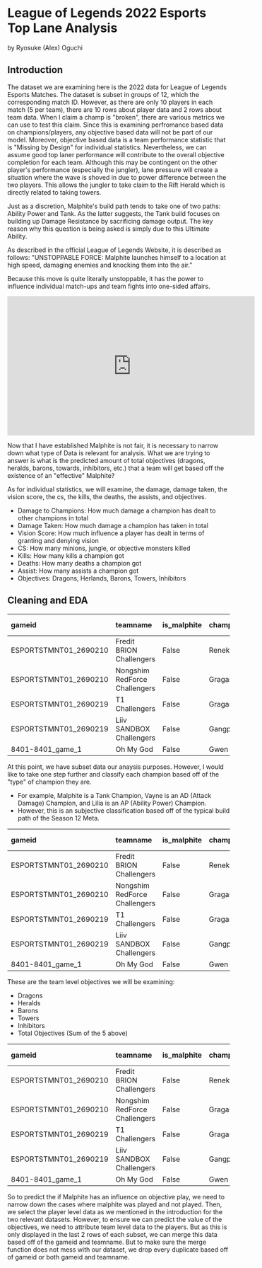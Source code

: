 # League of Legends 2022 Esports Top Lane Analysis
by Ryosuke (Alex) Oguchi

## Introduction

The dataset we are examining here is the 2022 data for League of Legends Esports Matches. The dataset is subset in groups of 12, which the corresponding match ID. However, as there are only 10 players in each match (5 per team), there are 10 rows about player data and 2 rows about team data. When I claim a champ is "broken", there are various metrics we can use to test this claim. Since this is examining perfromance based data on champions/players, any objective based data will not be part of our model. Moreover, objective based data is a team performance statistic that is "Missing by Design" for individual statistics. Nevertheless, we can assume good top laner performance will contribute to the overall objective completion for each team. Although this may be contingent on the other player's performance (especially the jungler), lane pressure will create a situation where the wave is shoved in due to power difference between the two players. This allows the jungler to take claim to the Rift Herald which is directly related to taking towers.

Just as a discretion, Malphite's build path tends to take one of two paths: Ability Power and Tank. As the latter suggests, the Tank build focuses on building up Damage Resistance by sacrificing damage output. The key reason why this question is being asked is simply due to this Ultimate Ability.

As described in the official League of Legends Website, it is described as follows: "UNSTOPPABLE FORCE: Malphite launches himself to a location at high speed, damaging enemies and knocking them into the air."

Because this move is quite literally unstoppable, it has the power to influence individual match-ups and team fights into one-sided affairs.

<iframe width="560" height="315" 
src="https://www.youtube.com/embed/dQGwo_MA_3c?si=OwPtOWG0xlDqKKEo" title="YouTube video player" frameborder="0" allow="accelerometer; autoplay; clipboard-write; encrypted-media; gyroscope; picture-in-picture; web-share" allowfullscreen>
</iframe>


Now that I have established Malphite is not fair, it is necessary to narrow down what type of Data is relevant for analysis. What we are trying to answer is what is the predicted amount of total objectives (dragons, heralds, barons, towards, inhibitors, etc.) that a team will get based off the existence of an "effective" Malphite?

As for individual statistics, we will examine, the damage, damage taken, the vision score, the cs, the kills, the deaths, the assists, and objectives.

- Damage to Champions: How much damage a champion has dealt to other champions in total
- Damage Taken: How much damage a champion has taken in total
- Vision Score: How much influence a player has dealt in terms of granting and denying vision
- CS: How many minions, jungle, or objective monsters killed
- Kills: How many kills a champion got
- Deaths: How many deaths a champion got
- Assist: How many assists a champion got
- Objectives: Dragons, Herlands, Barons, Towers, Inhibitors

## Cleaning and EDA

| gameid                | teamname                      | is_malphite   | champion   |   result |   kills |   deaths |   assists |   damagetochampions |   visionscore |   total cs |   totalgold |   damagetaken | Champ Type   |
|:----------------------|:------------------------------|:--------------|:-----------|---------:|--------:|---------:|----------:|--------------------:|--------------:|-----------:|------------:|--------------:|:-------------|
| ESPORTSTMNT01_2690210 | Fredit BRION Challengers      | False         | Renekton   |        0 |       2 |        3 |         2 |               15768 |            26 |        231 |       10934 |         30617 | AD           |
| ESPORTSTMNT01_2690210 | Nongshim RedForce Challengers | False         | Gragas     |        1 |       1 |        1 |        12 |               17455 |            30 |        229 |       10001 |         26034 | AP           |
| ESPORTSTMNT01_2690219 | T1 Challengers                | False         | Gragas     |        0 |       0 |        5 |         2 |                9484 |            28 |        245 |       11076 |         30754 | AP           |
| ESPORTSTMNT01_2690219 | Liiv SANDBOX Challengers      | False         | Gangplank  |        1 |       2 |        2 |         6 |               23632 |            30 |        341 |       17877 |         17752 | AD           |
| 8401-8401_game_1      | Oh My God                     | False         | Gwen       |        1 |       5 |        0 |         4 |               11188 |            23 |        172 |        9123 |         13327 | AP           |

At this point, we have subset data our anaysis purposes. However, I would like to take one step further and classify each champion based off of the "type" of champion they are.
- For example, Malphite is a Tank Champion, Vayne is an AD (Attack Damage) Champion, and Lilia is an AP (Ability Power) Champion.
- However, this is an subjective classification based off of the typical build path of the Season 12 Meta. 

| gameid                | teamname                      | is_malphite   | champion   |   result |   kills |   deaths |   assists |   damagetochampions |   visionscore |   total cs |   totalgold |   damagetaken | Champ Type   |
|:----------------------|:------------------------------|:--------------|:-----------|---------:|--------:|---------:|----------:|--------------------:|--------------:|-----------:|------------:|--------------:|:-------------|
| ESPORTSTMNT01_2690210 | Fredit BRION Challengers      | False         | Renekton   |        0 |       2 |        3 |         2 |               15768 |            26 |        231 |       10934 |         30617 | AD           |
| ESPORTSTMNT01_2690210 | Nongshim RedForce Challengers | False         | Gragas     |        1 |       1 |        1 |        12 |               17455 |            30 |        229 |       10001 |         26034 | AP           |
| ESPORTSTMNT01_2690219 | T1 Challengers                | False         | Gragas     |        0 |       0 |        5 |         2 |                9484 |            28 |        245 |       11076 |         30754 | AP           |
| ESPORTSTMNT01_2690219 | Liiv SANDBOX Challengers      | False         | Gangplank  |        1 |       2 |        2 |         6 |               23632 |            30 |        341 |       17877 |         17752 | AD           |
| 8401-8401_game_1      | Oh My God                     | False         | Gwen       |        1 |       5 |        0 |         4 |               11188 |            23 |        172 |        9123 |         13327 | AP           |


These are the team level objectives we will be examining:
- Dragons
- Heralds
- Barons
- Towers
- Inhibitors
- Total Objectives (Sum of the 5 above)

| gameid                | teamname                      | is_malphite   | champion   |   result |   kills |   deaths |   assists |   damagetochampions |   visionscore |   total cs |   totalgold |   damagetaken | Champ Type   |   dragons |   heralds |   barons |   towers |   inhibitors |   total objs |
|:----------------------|:------------------------------|:--------------|:-----------|---------:|--------:|---------:|----------:|--------------------:|--------------:|-----------:|------------:|--------------:|:-------------|----------:|----------:|---------:|---------:|-------------:|-------------:|
| ESPORTSTMNT01_2690210 | Fredit BRION Challengers      | False         | Renekton   |        0 |       2 |        3 |         2 |               15768 |            26 |        231 |       10934 |         30617 | AD           |         1 |         2 |        0 |        3 |            0 |            6 |
| ESPORTSTMNT01_2690210 | Nongshim RedForce Challengers | False         | Gragas     |        1 |       1 |        1 |        12 |               17455 |            30 |        229 |       10001 |         26034 | AP           |         3 |         0 |        0 |        6 |            1 |           10 |
| ESPORTSTMNT01_2690219 | T1 Challengers                | False         | Gragas     |        0 |       0 |        5 |         2 |                9484 |            28 |        245 |       11076 |         30754 | AP           |         1 |         1 |        0 |        3 |            0 |            5 |
| ESPORTSTMNT01_2690219 | Liiv SANDBOX Challengers      | False         | Gangplank  |        1 |       2 |        2 |         6 |               23632 |            30 |        341 |       17877 |         17752 | AD           |         4 |         1 |        2 |       11 |            2 |           20 |
| 8401-8401_game_1      | Oh My God                     | False         | Gwen       |        1 |       5 |        0 |         4 |               11188 |            23 |        172 |        9123 |         13327 | AP           |         2 |         0 |        1 |        8 |            1 |           12 |

So to predict the if Malphite has an influence on objective play, we need to narrow down the cases where malphite was played and not played. Then, we select the player level data as we mentioned in the introduction for the two relevant datasets. However, to ensure we can predict the value of the objectives, we need to attribute team level data to the players. But as this is only displayed in the last 2 rows of each subset, we can merge this data based off of the gameid and teamname. But to make sure the merge function does not mess with our dataset, we drop every duplicate based off of gameid or both gameid and teamname.

